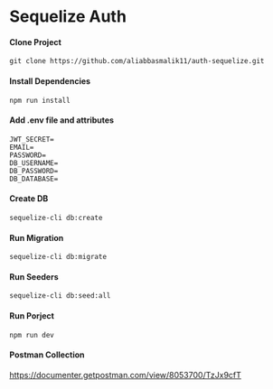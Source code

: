 # Sequelize Auth

#### Clone Project

```
git clone https://github.com/aliabbasmalik11/auth-sequelize.git
```

#### Install Dependencies

```
npm run install
```

#### Add .env file and attributes

```
JWT_SECRET=
EMAIL=
PASSWORD=
DB_USERNAME=
DB_PASSWORD=
DB_DATABASE=
```

#### Create DB

```
sequelize-cli db:create
```

#### Run Migration

```
sequelize-cli db:migrate
```

#### Run Seeders

```
sequelize-cli db:seed:all
```

#### Run Porject

```
npm run dev
```

#### Postman Collection

https://documenter.getpostman.com/view/8053700/TzJx9cfT
